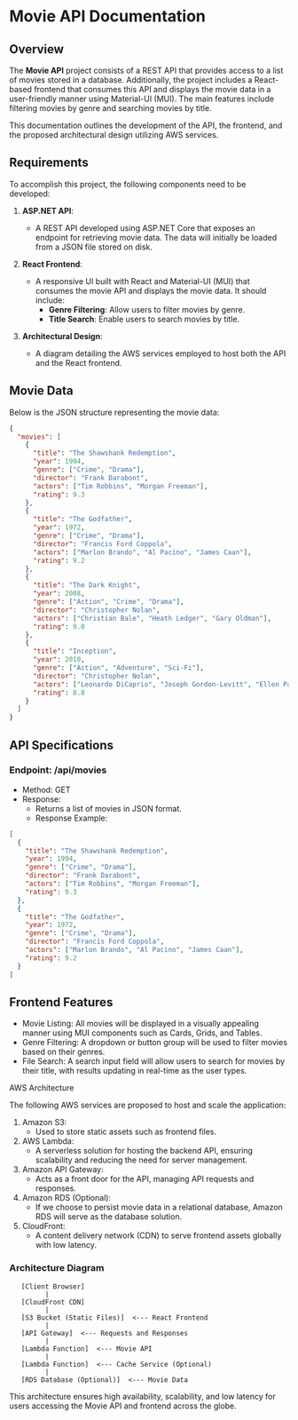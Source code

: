 # Movie API Documentation

## Overview

The **Movie API** project consists of a REST API that provides access to a list of movies stored in a database. Additionally, the project includes a React-based frontend that consumes this API and displays the movie data in a user-friendly manner using Material-UI (MUI). The main features include filtering movies by genre and searching movies by title.

This documentation outlines the development of the API, the frontend, and the proposed architectural design utilizing AWS services.

## Requirements

To accomplish this project, the following components need to be developed:

1. **ASP.NET API**:
    - A REST API developed using ASP.NET Core that exposes an endpoint for retrieving movie data. The data will initially be loaded from a JSON file stored on disk.

2. **React Frontend**:
    - A responsive UI built with React and Material-UI (MUI) that consumes the movie API and displays the movie data. It should include:
        - **Genre Filtering**: Allow users to filter movies by genre.
        - **Title Search**: Enable users to search movies by title.

3. **Architectural Design**:
    - A diagram detailing the AWS services employed to host both the API and the React frontend.

## Movie Data

Below is the JSON structure representing the movie data:

```json
{
  "movies": [
    {
      "title": "The Shawshank Redemption",
      "year": 1994,
      "genre": ["Crime", "Drama"],
      "director": "Frank Darabont",
      "actors": ["Tim Robbins", "Morgan Freeman"],
      "rating": 9.3
    },
    {
      "title": "The Godfather",
      "year": 1972,
      "genre": ["Crime", "Drama"],
      "director": "Francis Ford Coppola",
      "actors": ["Marlon Brando", "Al Pacino", "James Caan"],
      "rating": 9.2
    },
    {
      "title": "The Dark Knight",
      "year": 2008,
      "genre": ["Action", "Crime", "Drama"],
      "director": "Christopher Nolan",
      "actors": ["Christian Bale", "Heath Ledger", "Gary Oldman"],
      "rating": 9.0
    },
    {
      "title": "Inception",
      "year": 2010,
      "genre": ["Action", "Adventure", "Sci-Fi"],
      "director": "Christopher Nolan",
      "actors": ["Leonardo DiCaprio", "Joseph Gordon-Levitt", "Ellen Page"],
      "rating": 8.8
    }
  ]
}
```

## API Specifications

### Endpoint: /api/movies

- Method: GET
- Response:
  - Returns a list of movies in JSON format.
  - Response Example:
```json
[
  {
    "title": "The Shawshank Redemption",
    "year": 1994,
    "genre": ["Crime", "Drama"],
    "director": "Frank Darabont",
    "actors": ["Tim Robbins", "Morgan Freeman"],
    "rating": 9.3
  },
  {
    "title": "The Godfather",
    "year": 1972,
    "genre": ["Crime", "Drama"],
    "director": "Francis Ford Coppola",
    "actors": ["Marlon Brando", "Al Pacino", "James Caan"],
    "rating": 9.2
  }
]
```


## Frontend Features

- Movie Listing: All movies will be displayed in a visually appealing manner using MUI components such as Cards, Grids, and Tables.
- Genre Filtering: A dropdown or button group will be used to filter movies based on their genres.
- File Search: A search input field will allow users to search for movies by their title, with results updating in real-time as the user types.

AWS Architecture

The following AWS services are proposed to host and scale the application:
1. Amazon S3:
   - Used to store static assets such as frontend files.
2. AWS Lambda:
   - A serverless solution for hosting the backend API, ensuring scalability and reducing the need for server management. 
3. Amazon API Gateway:
   - Acts as a front door for the API, managing API requests and responses. 
4. Amazon RDS (Optional):
   - If we choose to persist movie data in a relational database, Amazon RDS will serve as the database solution.
5. CloudFront:
   - A content delivery network (CDN) to serve frontend assets globally with low latency.

### Architecture Diagram
```angular2html
   [Client Browser]
         |
   [CloudFront CDN]
         |
   [S3 Bucket (Static Files)]  <--- React Frontend
         |
   [API Gateway]  <--- Requests and Responses
         |
   [Lambda Function]  <--- Movie API
         |
   [Lambda Function]  <--- Cache Service (Optional)
         |
   [RDS Database (Optional)]  <--- Movie Data
```
This architecture ensures high availability, scalability, and low latency for users accessing the Movie API and frontend across the globe.
